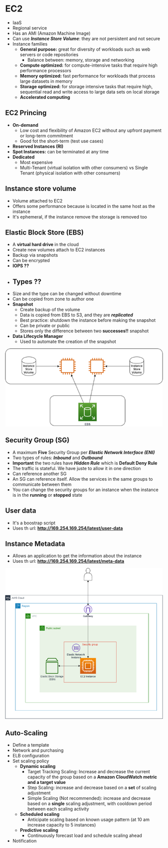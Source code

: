 # EC2

- IaaS
- Regional service
- Has an AMI (Amazon Machine Image)
- Can use ***Instance Store Volume***: they are not persistent and not secure
- Instance families
  - **General purpose:** great for diversity of workloads such as web servers or code repositories
    -  Balance between: memory, storage and networking
  - **Compute optimized:** for compute-intensive tasks that require high performance processors 
  - **Memory optimized:** fast performance for workloads that process large datasets in memory 
  - **Storage optimized:** for storage intensive tasks that require high, sequential read and write access to large data 
    sets on local storage 
  - **Accelerated computing**

## EC2 Princing

- **On-demand**
  - Low cost and flexibility of Amazon EC2 without any upfront payment or long-term commitment 
  - Good fot the short-term (test use cases)
- **Reserved Instances (RI)**
- **Spot Instances:** can be terminated at any time
- **Dedicated**
  - Most expensive
  - Multi-Tenant (virtual isolation with other consumers) vs Single Tenant (physical isolation with other consumers)
  
## Instance store volume

- Volume attached to EC2
- Offers some performance because is located in the same host as the instance
- It's ephemeral, if the instance remove the storage is removed too

## Elastic Block Store (EBS)

- A **virtual hard drive** in the cloud
- Create new volumes attach to EC2 instances
- Backup via snapshots
- Can be encrypted
- **IOPS ??**
- **Types ??**
  - 
- Size and the type can be changed without downtime
- Can be copied from zone to author one
- **Snapshot**
  - Create backup of the volume
  - Data is copied from EBS to S3, and they are ***replicated***
  - Best practice: shutdown the instance before making the snapshot
  - Can be private or public
  - Stores only the difference between two **successes!!** snapshot
- **Data Lifecycle Manager**
  - Used to automate the creation of the snapshot

![storage_ec2](./screenshots/storage_ec2.png)

## Security Group (SG)

- A maximum **Five** Security Group per ***Elastic Network Interface (ENI)***
- Two types of rules: ***Inbound*** and ***Outbound***
- **Important** the two rules have ***Hidden Rule*** which is **Default Deny Rule**
- The traffic is stateful. We have juste to allow it in one direction
- Can reference another SG
- An SG can reference itself. Allow the services in the same groups to communicate between them
- You can change the security groups for an instance when the instance is in the **running** or **stopped** state

## User data

- It's a boostrap script
- Uses th url: **http://169.254.169.254/latest/user-data**

## Instance Metadata

- Allows an application to get the information about the instance
- Uses th url: **http://169.254.169.254/latest/meta-data**

![ec2_archi](./screenshots/ec2_archi.png)

## Auto-Scaling

- Define a template
- Network and purchasing
- ELB configuration
- Set scaling policy
  - **Dynamic scaling**
    - Target Tracking Scaling: Increase and decrease the current capacity of the group based on a **Amazon CloudWatch metric and a target value**
    - Step Scaling: increase and decrease based on a **set** of scaling adjustment
    - Simple Scaling (Not recommended): increase and decrease based on a **single** scaling adjustment, with cooldown period between each scaling activity
  - **Scheduled scaling**
    - Anticipate scaling based on known usage pattern (at 10 am increase capacity to 5 instances)
  - **Predictive scaling**
    - Continuously forecast load and schedule scaling ahead
- Notification
